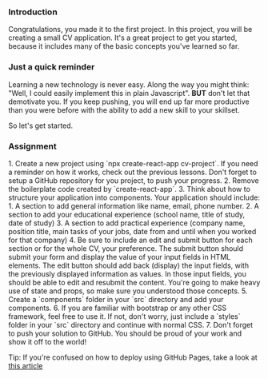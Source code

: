 ### Introduction

Congratulations, you made it to the first project. In this project, you will be creating a small CV application. It's a great project to get you started, because it includes many of the basic concepts you've learned so far.

### Just a quick reminder

Learning a new technology is never easy. Along the way you might think: "Well, I could easily implement this in plain Javascript". **BUT** don't let that demotivate you. If you keep pushing, you will end up far more productive than you were before with the ability to add a new skill to your skillset.

So let's get started.

### Assignment

<div class="lesson-content__panel" markdown="1">
1. Create a new project using `npx create-react-app cv-project`. If you need a reminder on how it works, check out the previous lessons. Don't forget to setup a GitHub repository for you project, to push your progress.
2. Remove the boilerplate code created by `create-react-app`.
3. Think about how to structure your application into components. Your application should include:
   1. A section to add general information like name, email, phone number.
   2. A section to add your educational experience (school name, title of study, date of study)
   3. A section to add practical experience (company name, position title, main tasks of your jobs, date from and until when you worked for that company)
4. Be sure to include an edit and submit button for each section or for the whole CV, your preference. The submit button should submit your form and display the value of your input fields in HTML elements. The edit button should add back (display) the input fields, with the previously displayed information as values. In those input fields, you should be able to edit and resubmit the content. You're going to make heavy use of state and props, so make sure you understood those concepts.
5. Create a `components` folder in your `src` directory and add your components.
6. If you are familiar with bootstrap or any other CSS framework, feel free to use it. If not, don't worry, just include a `styles` folder in your `src` directory and continue with normal CSS.
7. Don't forget to push your solution to GitHub. You should be proud of your work and show it off to the world!

Tip: If you're confused on how to deploy using GitHub Pages, take a look at [this article](https://blog.usejournal.com/how-to-deploy-your-react-app-into-github-pages-b2c96292b18e)
</div>
